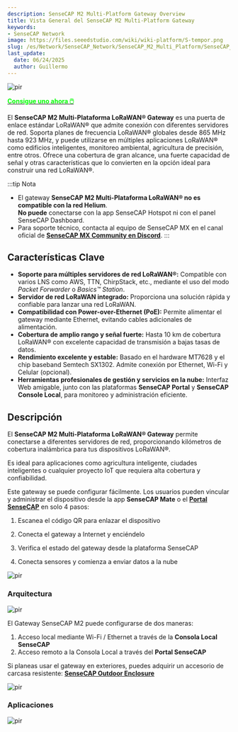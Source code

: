 ```yaml
---
description: SenseCAP M2 Multi-Platform Gateway Overview
title: Vista General del SenseCAP M2 Multi-Platform Gateway
keywords:
- SenseCAP Network
image: https://files.seeedstudio.com/wiki/wiki-platform/S-tempor.png
slug: /es/Network/SenseCAP_Network/SenseCAP_M2_Multi_Platform/SenseCAP_M2_Multi_Platform_Overview
last_update:
  date: 06/24/2025
  author: Guillermo
---
```


<p style={{textAlign: 'center'}}><img src="https://www.sensecapmx.com/wp-content/uploads/2023/02/Pasted-into-1-10.png" alt="pir" width={500} height="auto" /></p>

<div class="get_one_now_container" style={{textAlign: 'center'}}>
    <a class="get_one_now_item" href="https://www.seeedstudio.com/SenseCAP-Multi-Platform-LoRaWAN-Indoor-Gateway-SX1302-US915-p-5472.html" target="_blank" rel="noopener noreferrer">
            <strong><span><font color={'FFFFFF'} size={"4"}> Consigue uno ahora 🖱️</font></span></strong>
    </a>
</div>

El **SenseCAP M2 Multi-Plataforma LoRaWAN® Gateway** es una puerta de enlace estándar LoRaWAN® que admite conexión con diferentes servidores de red. Soporta planes de frecuencia LoRaWAN® globales desde 865 MHz hasta 923 MHz, y puede utilizarse en múltiples aplicaciones LoRaWAN® como edificios inteligentes, monitoreo ambiental, agricultura de precisión, entre otros. Ofrece una cobertura de gran alcance, una fuerte capacidad de señal y otras características que lo convierten en la opción ideal para construir una red LoRaWAN®.


:::tip Nota

* El gateway **SenseCAP M2 Multi-Plataforma LoRaWAN® no es compatible con la red Helium**.  
  **No puede** conectarse con la app SenseCAP Hotspot ni con el panel SenseCAP Dashboard.
* Para soporte técnico, contacta al equipo de SenseCAP MX en el canal oficial de [**SenseCAP MX Community en Discord**](https://discord.com/invite/sensecap).
:::

## Características Clave

- **Soporte para múltiples servidores de red LoRaWAN®:** Compatible con varios LNS como AWS, TTN, ChirpStack, etc., mediante el uso del modo *Packet Forwarder* o *Basics™ Station*.
- **Servidor de red LoRaWAN integrado:** Proporciona una solución rápida y confiable para lanzar una red LoRaWAN.
- **Compatibilidad con Power-over-Ethernet (PoE):** Permite alimentar el gateway mediante Ethernet, evitando cables adicionales de alimentación.
- **Cobertura de amplio rango y señal fuerte:** Hasta 10 km de cobertura LoRaWAN® con excelente capacidad de transmisión a bajas tasas de datos.
- **Rendimiento excelente y estable:** Basado en el hardware MT7628 y el chip baseband Semtech SX1302. Admite conexión por Ethernet, Wi-Fi y Celular (opcional).
- **Herramientas profesionales de gestión y servicios en la nube:** Interfaz Web amigable, junto con las plataformas **SenseCAP Portal** y **SenseCAP Console Local**, para monitoreo y administración eficiente.

## Descripción

El **SenseCAP M2 Multi-Plataforma LoRaWAN® Gateway** permite conectarse a diferentes servidores de red, proporcionando kilómetros de cobertura inalámbrica para tus dispositivos LoRaWAN®.

Es ideal para aplicaciones como agricultura inteligente, ciudades inteligentes o cualquier proyecto IoT que requiera alta cobertura y confiabilidad.

Este gateway se puede configurar fácilmente. Los usuarios pueden vincular y administrar el dispositivo desde la app **SenseCAP Mate** o el **[Portal SenseCAP](https://sensecap-docs.seeed.cc/quickstart.html)** en solo 4 pasos:

1. Escanea el código QR para enlazar el dispositivo  

2. Conecta el gateway a Internet y enciéndelo  

3. Verifica el estado del gateway desde la plataforma SenseCAP  

4. Conecta sensores y comienza a enviar datos a la nube

<p style={{textAlign: 'center'}}><img src="https://media-cdn.seeedstudio.com/media/wysiwyg/senseCAP_01.png" alt="pir" width={800} height="auto" /></p>

### Arquitectura

<p style={{textAlign: 'center'}}><img src="https://media-cdn.seeedstudio.com/media/wysiwyg/_0129.jpg" alt="pir" width={800} height="auto" /></p>

El Gateway SenseCAP M2 puede configurarse de dos maneras:

1. Acceso local mediante Wi-Fi / Ethernet a través de la **Consola Local SenseCAP**  
2. Acceso remoto a la Consola Local a través del **Portal SenseCAP**

Si planeas usar el gateway en exteriores, puedes adquirir un accesorio de carcasa resistente: [**SenseCAP Outdoor Enclosure**](https://www.seeedstudio.com/SenseCAP-Outdoor-Enclosure-p-5353.html)

<p style={{textAlign: 'center'}}><img src="https://media-cdn.seeedstudio.com/media/wysiwyg/_6.10_2.png" alt="pir" width={800} height="auto" /></p>

### Aplicaciones

<p style={{textAlign: 'center'}}><img src="https://files.seeedstudio.com/products/114991726/img/application%20seeed%20page%20for%20sensecap.png" alt="pir" width={800} height="auto" /></p>
